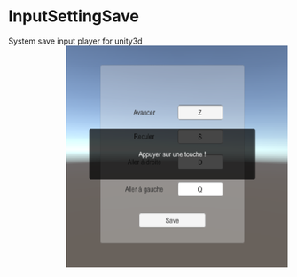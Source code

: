 # InputSettingSave
System save input player for unity3d
<img src="https://github.com/lebreton/InputSettingSave/blob/master/inputs.PNG" width="400" height="400" alt="BigClown Logo" align="right">
